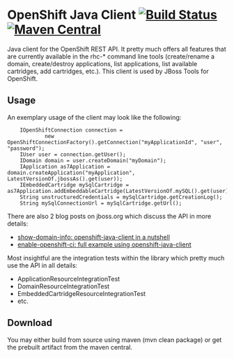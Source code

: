 OpenShift Java Client [![Build Status](https://travis-ci.org/mariuszs/openshift-java-client.svg)](https://travis-ci.org/mariuszs/openshift-java-client)  [![Maven Central](https://maven-badges.herokuapp.com/maven-central/com.openshift/openshift-java-client/badge.svg)](https://maven-badges.herokuapp.com/maven-central/com.openshift/openshift-java-client)
===========================

Java client for the OpenShift REST API.  It pretty much offers all features that are currently available in the rhc-* command line tools 
(create/rename a domain, create/destroy applications, list applications, list available cartridges, add cartridges, etc.). 
This client is used by JBoss Tools for OpenShift.

Usage
-----
An exemplary usage of the client may look like the following:

		IOpenShiftConnection connection = 
				new OpenShiftConnectionFactory().getConnection("myApplicationId", "user", "password");
		IUser user = connection.getUser();
		IDomain domain = user.createDomain("myDomain");
		IApplication as7Application = domain.createApplication("myApplication", LatestVersionOf.jbossAs().get(user));
		IEmbeddedCartridge mySqlCartridge = as7Application.addEmbeddableCartridge(LatestVersionOf.mySQL().get(user));
		String unstructuredCredentials = mySqlCartridge.getCreationLog();
		String mySqlConnectionUrl = mySqlCartridge.getUrl();

There are also 2 blog posts on jboss.org which discuss the API in more details:

* [show-domain-info: openshift-java-client in a nutshell](http://planet.jboss.org/post/show_domain_info_openshift_java_client_in_a_nutshell)
* [enable-openshift-ci: full example using openshift-java-client](https://community.jboss.org/wiki/Enable-openshift-ciFullExampleUsingOpenshift-java-client)

Most insightful are the integration tests within the library which pretty much use the API in all details:

* ApplicationResourceIntegrationTest
* DomainResourceIntegrationTest
* EmbeddedCartridgeResourceIntegrationTest
* etc. 

Download
--------
You may either build from source using maven (mvn clean package) or get the prebuilt artifact from the maven central.
